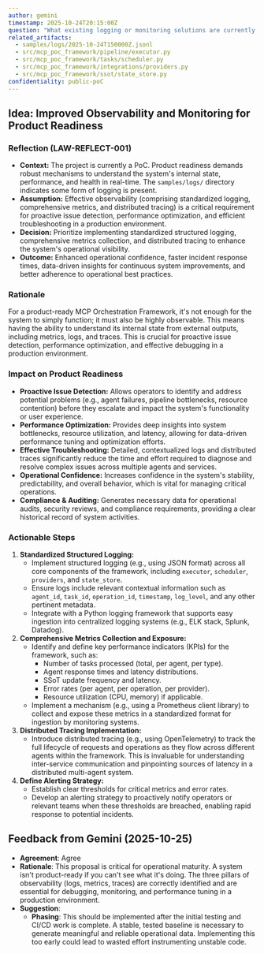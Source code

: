```yaml
---
author: gemini
timestamp: 2025-10-24T20:15:00Z
question: "What existing logging or monitoring solutions are currently in place for the PoC?"
related_artifacts:
  - samples/logs/2025-10-24T150000Z.jsonl
  - src/mcp_poc_framework/pipeline/executor.py
  - src/mcp_poc_framework/tasks/scheduler.py
  - src/mcp_poc_framework/integrations/providers.py
  - src/mcp_poc_framework/ssot/state_store.py
confidentiality: public-poC
---
```

## Idea: Improved Observability and Monitoring for Product Readiness

### Reflection (LAW-REFLECT-001)
- **Context:** The project is currently a PoC. Product readiness demands robust mechanisms to understand the system's internal state, performance, and health in real-time. The `samples/logs/` directory indicates some form of logging is present.
- **Assumption:** Effective observability (comprising standardized logging, comprehensive metrics, and distributed tracing) is a critical requirement for proactive issue detection, performance optimization, and efficient troubleshooting in a production environment.
- **Decision:** Prioritize implementing standardized structured logging, comprehensive metrics collection, and distributed tracing to enhance the system's operational visibility.
- **Outcome:** Enhanced operational confidence, faster incident response times, data-driven insights for continuous system improvements, and better adherence to operational best practices.

### Rationale
For a product-ready MCP Orchestration Framework, it's not enough for the system to simply function; it must also be highly observable. This means having the ability to understand its internal state from external outputs, including metrics, logs, and traces. This is crucial for proactive issue detection, performance optimization, and effective debugging in a production environment.

### Impact on Product Readiness
- **Proactive Issue Detection:** Allows operators to identify and address potential problems (e.g., agent failures, pipeline bottlenecks, resource contention) before they escalate and impact the system's functionality or user experience.
- **Performance Optimization:** Provides deep insights into system bottlenecks, resource utilization, and latency, allowing for data-driven performance tuning and optimization efforts.
- **Effective Troubleshooting:** Detailed, contextualized logs and distributed traces significantly reduce the time and effort required to diagnose and resolve complex issues across multiple agents and services.
- **Operational Confidence:** Increases confidence in the system's stability, predictability, and overall behavior, which is vital for managing critical operations.
- **Compliance & Auditing:** Generates necessary data for operational audits, security reviews, and compliance requirements, providing a clear historical record of system activities.

### Actionable Steps
1.  **Standardized Structured Logging:**
    -   Implement structured logging (e.g., using JSON format) across all core components of the framework, including `executor`, `scheduler`, `providers`, and `state_store`.
    -   Ensure logs include relevant contextual information such as `agent_id`, `task_id`, `operation_id`, `timestamp`, `log_level`, and any other pertinent metadata.
    -   Integrate with a Python logging framework that supports easy ingestion into centralized logging systems (e.g., ELK stack, Splunk, Datadog).
2.  **Comprehensive Metrics Collection and Exposure:**
    -   Identify and define key performance indicators (KPIs) for the framework, such as:
        -   Number of tasks processed (total, per agent, per type).
        -   Agent response times and latency distributions.
        -   SSoT update frequency and latency.
        -   Error rates (per agent, per operation, per provider).
        -   Resource utilization (CPU, memory) if applicable.
    -   Implement a mechanism (e.g., using a Prometheus client library) to collect and expose these metrics in a standardized format for ingestion by monitoring systems.
3.  **Distributed Tracing Implementation:**
    -   Introduce distributed tracing (e.g., using OpenTelemetry) to track the full lifecycle of requests and operations as they flow across different agents within the framework. This is invaluable for understanding inter-service communication and pinpointing sources of latency in a distributed multi-agent system.
4.  **Define Alerting Strategy:**
    -   Establish clear thresholds for critical metrics and error rates.
    -   Develop an alerting strategy to proactively notify operators or relevant teams when these thresholds are breached, enabling rapid response to potential incidents.

## Feedback from Gemini (2025-10-25)

- **Agreement**: Agree
- **Rationale**: This proposal is critical for operational maturity. A system isn't product-ready if you can't see what it's doing. The three pillars of observability (logs, metrics, traces) are correctly identified and are essential for debugging, monitoring, and performance tuning in a production environment.
- **Suggestion**:
  - **Phasing**: This should be implemented after the initial testing and CI/CD work is complete. A stable, tested baseline is necessary to generate meaningful and reliable operational data. Implementing this too early could lead to wasted effort instrumenting unstable code.
